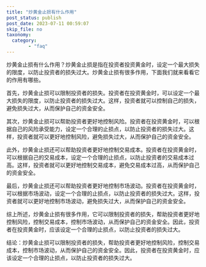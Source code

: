 ```yaml
---
title: "炒黄金止损有什么作用"
post_status: publish
post_date: 2023-07-11 00:59:07
skip_file: no
taxonomy:
  category:
        - "faq"
---
```


炒黄金止损有什么作用？炒黄金止损是指在投资者投资黄金时，设定一个最大损失的限度，以防止投资者的损失过大。炒黄金止损有很多作用，下面我们就来看看它的作用有哪些。

首先，炒黄金止损可以限制投资者的损失。投资者在投资黄金时，可以设定一个最大损失的限度，以防止投资者的损失过大。这样，投资者就可以控制自己的损失，避免损失过大，从而保护自己的资金安全。

其次，炒黄金止损可以帮助投资者更好地控制风险。投资者在投资黄金时，可以根据自己的风险承受能力，设定一个合理的止损点，以防止投资者的损失过大。这样，投资者就可以更好地控制风险，避免损失过大，从而保护自己的资金安全。

此外，炒黄金止损还可以帮助投资者更好地控制交易成本。投资者在投资黄金时，可以根据自己的交易成本，设定一个合理的止损点，以防止投资者的交易成本过高。这样，投资者就可以更好地控制交易成本，避免交易成本过高，从而保护自己的资金安全。

最后，炒黄金止损还可以帮助投资者更好地控制市场波动。投资者在投资黄金时，可以根据市场波动，设定一个合理的止损点，以防止投资者的损失过大。这样，投资者就可以更好地控制市场波动，避免损失过大，从而保护自己的资金安全。

综上所述，炒黄金止损有很多作用，它可以限制投资者的损失，帮助投资者更好地控制风险，控制交易成本，控制市场波动，从而保护自己的资金安全。因此，投资者在投资黄金时，应该设定一个合理的止损点，以防止投资者的损失过大。

结论：炒黄金止损可以限制投资者的损失，帮助投资者更好地控制风险，控制交易成本，控制市场波动，从而保护自己的资金安全。因此，投资者在投资黄金时，应该设定一个合理的止损点，以防止投资者的损失过大。
